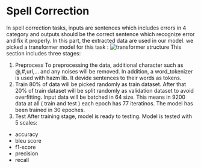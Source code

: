 # Spell Correction  
In spell correction tasks, inputs are sentences which includes errors in 4 category and outputs should be the correct sentence which recognize error and fix it properly.
In this part, the extracted data are used in our model.
we picked a transformer model for this task :
  ![transformer structure](https://miro.medium.com/v2/resize:fit:1400/1*10K7SmGoJ5zAtjkGfNfjkg.png)
This section includes three stages:
1. Preprocess 
To preprocessing the data, additional character such as @,#,url,... and any noises will be removed.
In addition, a word_tokenizer is used with hazm lib. It devide sentences to their words as tokens.
2. Train 
80% of data will be picked randomly as train dataset. After that 20% of train dataset will be split randomly as validation dataset to avoid overfitting.
Input data will be batched in 64 size. This means in 9200 data at all ( train and test ) each epoch has 77 iteratinos.
The model has been trained in 30 epoches.
3. Test 
After training stage, model is ready to testing.
Model is tested with 5 scales:
- accuracy
- bleu score
- f1-score
- precision
- recall
